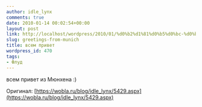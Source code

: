 ```yaml
---
author: idle_lynx
comments: true
date: 2010-01-14 00:02:54+00:00
layout: post
link: http://localhost/wordpress/2010/01/%d0%b2%d1%81%d0%b5%d0%bc-%d0%bf%d1%80%d0%b8%d0%b2%d0%b5%d1%82/
slug: greetings-from-munich
title: всем привет
wordpress_id: 470
tags:
- Флуд
---
```


всем привет из Мюнхена :)

Оригинал: [https://wobla.ru/blog/idle_lynx/5429.aspx](https://wobla.ru/blog/idle_lynx/5429.aspx)

